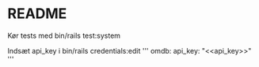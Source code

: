 # README

Kør tests med bin/rails test:system

Indsæt api_key i bin/rails credentials:edit
'''
omdb:
  api_key: "<<api_key>>"
'''